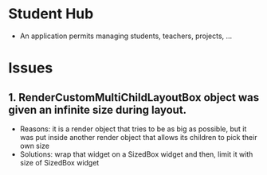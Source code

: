 # Student Hub
- An application permits managing students, teachers, projects, ...

# Issues
## 1. RenderCustomMultiChildLayoutBox object was given an infinite size during layout.
- Reasons: it is a render object that tries to be as big as possible, but it was put inside another render object that allows its children to pick their own size
- Solutions: wrap that widget on a SizedBox widget and then, limit it with size of SizedBox widget